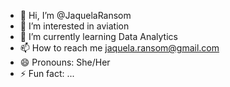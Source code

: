 - 👋 Hi, I’m @JaquelaRansom
- 👀 I’m interested in aviation
- 🌱 I’m currently learning Data Analytics
- 📫 How to reach me jaquela.ransom@gmail.com
- 😄 Pronouns: She/Her
- ⚡ Fun fact: ...

<!---
JaquelaRansom/JaquelaRansom is a ✨ special ✨ repository because its `README.md` (this file) appears on your GitHub profile.
You can click the Preview link to take a look at your changes.
--->
